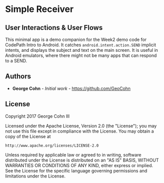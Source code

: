 # Simple Receiver
## User Interactions & User Flows

This minimal app is a demo companion for the Week2 demo code for
CodePath Intro to Android.
It catches ``android.intent.action.SEND`` implicit intents,
and displays the subject and text on the main screen.
It is useful in Android emulators,
where there might not be many apps that can respond to a SEND.

## Authors

* **George Cohn** - *Initial work* - https://github.com/GeoCohn

## License

Copyright 2017 George Cohn III

Licensed under the Apache License, Version 2.0 (the "License");
you may not use this file except in compliance with the License.
You may obtain a copy of the License at

    http://www.apache.org/licenses/LICENSE-2.0

Unless required by applicable law or agreed to in writing, software
distributed under the License is distributed on an "AS IS" BASIS,
WITHOUT WARRANTIES OR CONDITIONS OF ANY KIND, either express or implied.
See the License for the specific language governing permissions and
limitations under the License.
